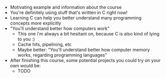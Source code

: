 - Motivating example and information about the course
- You're definitely using stuff that's written in C right now!
- Learning C can help you better understand many programming concepts more explicitly
- "You'll understand better how computers work"
	- This one i'm always a bit hesitant on, because C is also kind of lying to you :)
	- Cache hits, pipelining, etc
	- Maybe better: "You'll understand better how computer memory works, regarding programming languages"
- After finishing this course, some potential projects you could try on your own would be:
	- TODO